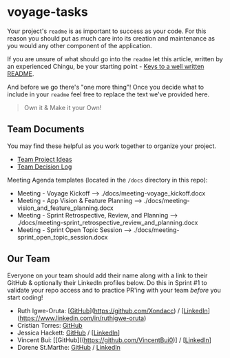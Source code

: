 # voyage-tasks

Your project's `readme` is as important to success as your code. For 
this reason you should put as much care into its creation and maintenance
as you would any other component of the application.

If you are unsure of what should go into the `readme` let this article,
written by an experienced Chingu, be your starting point - 
[Keys to a well written README](https://tinyurl.com/yk3wubft).

And before we go there's "one more thing"! Once you decide what to include
in your `readme` feel free to replace the text we've provided here.

> Own it & Make it your Own!

## Team Documents

You may find these helpful as you work together to organize your project.

- [Team Project Ideas](./docs/team_project_ideas.md)
- [Team Decision Log](./docs/team_decision_log.md)

Meeting Agenda templates (located in the `/docs` directory in this repo):

- Meeting - Voyage Kickoff --> ./docs/meeting-voyage_kickoff.docx
- Meeting - App Vision & Feature Planning --> ./docs/meeting-vision_and_feature_planning.docx
- Meeting - Sprint Retrospective, Review, and Planning --> ./docs/meeting-sprint_retrospective_review_and_planning.docx
- Meeting - Sprint Open Topic Session --> ./docs/meeting-sprint_open_topic_session.docx

## Our Team

Everyone on your team should add their name along with a link to their GitHub
& optionally their LinkedIn profiles below. Do this in Sprint #1 to validate
your repo access and to practice PR'ing with your team *before* you start
coding!

- Ruth Igwe-Oruta: [[GitHub](https://github.com/ghaccountname)](https://github.com/Xondacc) / [[LinkedIn](https://linkedin.com/in/liaccountname)](https://www.linkedin.com/in/ruthigwe-oruta)
- Cristian Torres: [GitHub](https://github.com/cristiantorresf19191919)
- Jessica Hackett: [GitHub](https://github.com/mooglemoxie0018) / [[LinkedIn](https://www.linkedin.com/in/jessica-hackett/)]
- Vincent Bui: [[GitHub]((https://github.com/VincentBui0)] / [[LinkedIn](https://www.linkedin.com/in/vincent-bui0/)]
- Dorene St.Marthe: [GitHub](https://github.com/Dorene-StMarthe) / [LinkedIn](https://www.linkedin.com/in/dorenestmarthe/)
